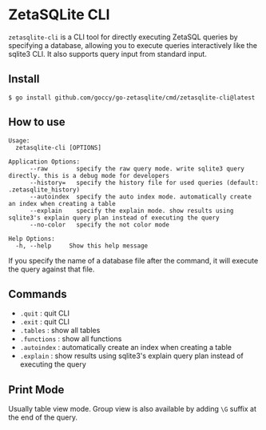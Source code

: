# ZetaSQLite CLI

`zetasqlite-cli` is a CLI tool for directly executing ZetaSQL queries by specifying a database, allowing you to execute queries interactively like the sqlite3 CLI. It also supports query input from standard input.

## Install

```console
$ go install github.com/goccy/go-zetasqlite/cmd/zetasqlite-cli@latest
```

## How to use

```console
Usage:
  zetasqlite-cli [OPTIONS]

Application Options:
      --raw        specify the raw query mode. write sqlite3 query directly. this is a debug mode for developers
      --history=   specify the history file for used queries (default: .zetasqlite_history)
      --autoindex  specify the auto index mode. automatically create an index when creating a table
      --explain    specify the explain mode. show results using sqlite3's explain query plan instead of executing the query
      --no-color   specify the not color mode

Help Options:
  -h, --help     Show this help message
```

If you specify the name of a database file after the command, it will execute the query against that file.

## Commands

- `.quit` : quit CLI
- `.exit` : quit CLI
- `.tables` : show all tables
- `.functions` : show all functions
- `.autoindex` : automatically create an index when creating a table
- `.explain` : show results using sqlite3's explain query plan instead of executing the query

## Print Mode

Usually table view mode.
Group view is also available by adding `\G` suffix at the end of the query.
